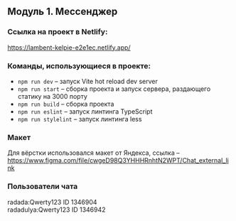 ## Модуль 1. Мессенджер

### Ссылка на проект в Netlify:
https://lambent-kelpie-e2e1ec.netlify.app/

### Команды, использующиеся в проекте:
- `npm run dev` – запуск Vite hot reload dev server
- `npm run start` – сборка проекта и запуск сервера, раздающего статику на 3000 порту
- `npm run build` – сборка проекта
- `npm run eslint` – запуск линтинга TypeScript
- `npm run stylelint` – запуск линтинга less

### Макет
Для вёрстки использовался макет от Яндекса, ссылка – https://www.figma.com/file/cwgeD98Q3YHHHRnhtN2WPT/Chat_external_link

### Пользователи чата
radada:Qwerty123 ID 1346904<br>
radadulya:Qwerty123 ID 1346942

